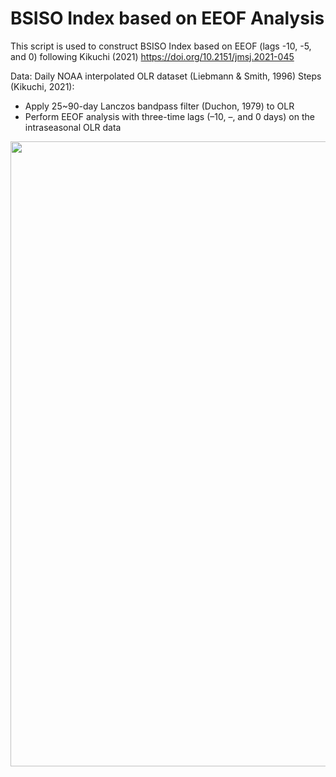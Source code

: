 # BSISO Index based on EEOF Analysis

This script is used to construct BSISO Index based on EEOF (lags -10, -5, and 0) following Kikuchi (2021) https://doi.org/10.2151/jmsj.2021-045

Data: Daily NOAA interpolated OLR dataset (Liebmann & Smith, 1996)
Steps (Kikuchi, 2021):
- Apply 25~90-day Lanczos bandpass filter (Duchon, 1979) to OLR 
- Perform EEOF analysis with three-time lags (–10, –, and 0 days) on the intraseasonal OLR data

<p align="center">
  <img src="https://github.com/sandrolubis/BSISO_Index/blob/main/bsiso_plots.png" width="1000">
</p>
